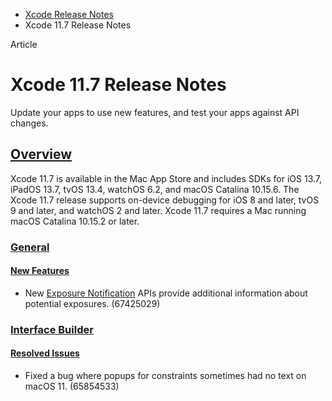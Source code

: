 - [Xcode Release Notes](https://developer.apple.com/documentation/xcode-release-notes)
- Xcode 11.7 Release Notes

Article

# Xcode 11.7 Release Notes

Update your apps to use new features, and test your apps against API changes.

## [Overview](https://developer.apple.com/documentation/xcode-release-notes/xcode-11_7-release-notes#overview)

Xcode 11.7 is available in the Mac App Store and includes SDKs for iOS 13.7, iPadOS 13.7, tvOS 13.4, watchOS 6.2, and macOS Catalina 10.15.6. The Xcode 11.7 release supports on-device debugging for iOS 8 and later, tvOS 9 and later, and watchOS 2 and later. Xcode 11.7 requires a Mac running macOS Catalina 10.15.2 or later.

### [General](https://developer.apple.com/documentation/xcode-release-notes/xcode-11_7-release-notes#General)

#### [New Features](https://developer.apple.com/documentation/xcode-release-notes/xcode-11_7-release-notes#New-Features)

- New [Exposure Notification](https://developer.apple.com/documentation/ExposureNotification) APIs provide additional information about potential exposures. (67425029)

### [Interface Builder](https://developer.apple.com/documentation/xcode-release-notes/xcode-11_7-release-notes#Interface-Builder)

#### [Resolved Issues](https://developer.apple.com/documentation/xcode-release-notes/xcode-11_7-release-notes#Resolved-Issues)

- Fixed a bug where popups for constraints sometimes had no text on macOS 11. (65854533)
